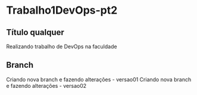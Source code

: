 # Trabalho1DevOps-pt2

## Título qualquer
Realizando trabalho de DevOps na faculdade

## Branch
Criando nova branch e fazendo alterações - versao01
Criando nova branch e fazendo alterações - versao02